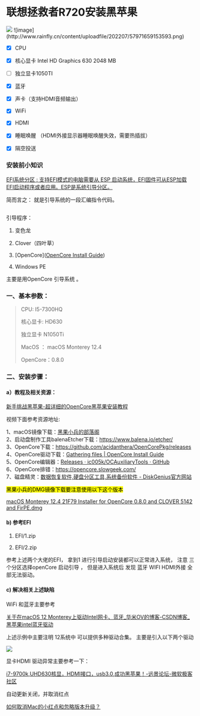 # 联想拯救者R720安装黑苹果
<img src="https://oscimg.oschina.net/oscnet/up-42e518aa72a24d228427a1261cb3679f395.png"/>
![image](http://www.rainfly.cn/content/uploadfile/202207/57971659153593.png)

- [x] CPU

- [x] 核心显卡 Intel HD Graphics 630 2048 MB

- [ ] 独立显卡1050TI

- [x] 蓝牙

- [x] 声卡（支持HDMI音频输出）

- [x] WiFi

- [x] HDMI

- [x] 睡眠唤醒 （HDMI外接显示器睡眠唤醒失效，需要热插拔）

- [x] 隔空投送

### 安装前小知识

[EFI系统分区 :    支持EFI模式的电脑需要从 ESP 启动系统，EFI固件可从ESP加载EFI启动程序或者应用。ESP是系统引导分区。]([EFI系统分区_百度百科](https://baike.baidu.com/item/EFI%E7%B3%BB%E7%BB%9F%E5%88%86%E5%8C%BA/23315989?fr=aladdin))

简而言之： 就是引导系统的一段汇编指令代码。

<img src="file:///Users/rain/Library/Application%20Support/marktext/images/2022-07-30-11-11-50-image.png" title="" alt="" data-align="center">

引导程序： 

1. 变色龙

2. Clover（四叶草）

3. [OpenCore]([OpenCore Install Guide](https://dortania.github.io/OpenCore-Install-Guide/))

4. Windows PE

主要是用OpenCore 引导系统 。

### 一、基本参数：

> CPU: I5-7300HQ   
> 
> 核心显卡: HD630 
> 
> 独立显卡 N1050Ti
> 
> MacOS ： macOS Monterey 12.4 
> 
> OpenCore：0.8.0

### 二、安装步骤：

#### a）教程及相关资源：

[新手挑战黑苹果-超详细的OpenCore黑苹果安装教程](https://www.bilibili.com/video/BV18V41187JZ?p=1&share_medium=android&share_medium=android&share_medium=android&share_medium=android&share_plat=android&share_plat=android&share_plat=android&share_plat=android&share_source=COPY&share_source=COPY&share_source=COPY&share_source=COPY&share_tag=s_i%25C3%2597tamp%3D1616727523&share_tag=s_i%25C3%2597tamp%3D1616727523&share_tag=s_i%C3%97tamp%3D1616727523&share_tag=s_i%25C3%2597tamp%3D1616727523&unique_k=uNWbnL&unique_k=uNWbnL&unique_k=uNWbnL&unique_k=uNWbnL&vd_source=2c89c7c11b923bc0c820cde3df8b7a3b%255D%255D%28https%3A%2F%2Fwww.bilibili.com%2Fvideo%2FBV18V41187JZ%3Fp%3D1&vd_source=2c89c7c11b923bc0c820cde3df8b7a3b%255D%29%29%28%5Bhttps%3A%2F%2Fwww.bilibili.com%2Fvideo%2FBV18V41187JZ%3Fp%3D1&vd_source=2c89c7c11b923bc0c820cde3df8b7a3b%5D%28https%3A%2F%2Fwww.bilibili.com%2Fvideo%2FBV18V41187JZ%3Fp%3D1&vd_source=2c89c7c11b923bc0c820cde3df8b7a3b%29%29)

视频下面参考资源地址:

1、macOS镜像下载：[黑果小兵的部落阁](https://blog.daliansky.net/)  
2、启动盘制作工具balenaEtcher下载：https://www.balena.io/etcher/  
3、OpenCore下载：https://github.com/acidanthera/OpenCorePkg/releases  
4、OpenCore驱动下载：[Gathering files | OpenCore Install Guide](https://dortania.github.io/OpenCore-Install-Guide/ktext.html)  
5、OpenCore编辑器：[Releases · ic005k/OCAuxiliaryTools · GitHub](https://github.com/ic005k/QtOpenCoreConfig/releases)  
6、OpenCore排错：https://opencore.slowgeek.com/  
7、磁盘精灵：[数据恢复软件,硬盘分区工具,系统备份软件 - DiskGenius官方网站](https://www.diskgenius.cn/)

<mark>黑果小兵的DMG镜像下载要注意使用以下这个版本</mark>

[macOS Monterey 12.4 21F79 Installer for OpenCore 0.8.0 and CLOVER 5142 and FirPE.dmg](https://mp.weixin.qq.com/s?__biz=MjM5OTAzMTI0OA==&mid=2450024949&idx=1&sn=8c03a842cd471d3eae4105a9c8ce91d2&chksm=b13d714a864af85c13a8d547e3ecb8a07e15d612b26ce35e03b362dcc878492035cc4972abd3&scene=127&ascene=78&devicetype=android-31&version=2800183f&nettype=WIFI&abtest_cookie=AAACAA%253D%253D&lang=zh_CN&exportkey=ASr2I%252BCyvCzi6eCyFJUmAqk%253D&pass_ticket=OUiuphDvhoVq7ZSdD1EoaCxiVaDtpjFC7PgLBChRmVikGG8IjbYXM%252BEfaDhTID8f&wx_header=3)

#### b) 参考EFI

1. EFI/1.zip 

2. EFI/2.zip

参考上述两个大佬的EFI， 拿到1 进行引导启动安装都可以正常进入系统，  注意 三个分区选择openCore 启动引导  ， 但是进入系统后 发现 蓝牙 WIFI  HDMI外接  全部无法驱动。

#### c) 解决相关上述缺陷

  WiFi 和蓝牙主要参考 

[关于在macOS 12 Monterey上驱动Intel网卡、蓝牙_华米OV的博客-CSDN博客_黑苹果intel蓝牙驱动](https://blog.csdn.net/qq_24028389/article/details/119961192)

 上述示例中主要注明 12系统中 可以提供多种驱动合集。 主要是引入以下两个驱动

![](/Users/rain/Library/Application%20Support/marktext/images/2022-07-24-17-13-23-image.png)

显卡HDMI 驱动异常主要参考一下：

[i7-9700k,UHD630核显，HDMI接口，usb3.0,成功黑苹果！-远景论坛-微软极客社区](https://bbs.pcbeta.com/viewthread-1839602-1-1.html)

自动更新关闭，并取消红点

[如何取消Mac的小红点和忽略版本升级？](https://zhuanlan.zhihu.com/p/436624540)
